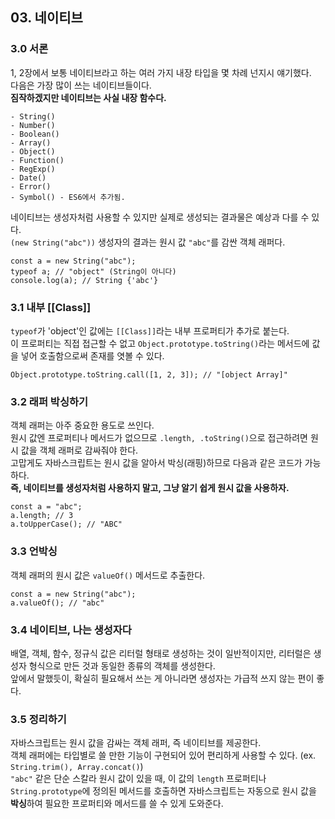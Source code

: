 ## 03. 네이티브

### 3.0 서론

1, 2장에서 보통 네이티브라고 하는 여러 가지 내장 타입을 몇 차례 넌지시 얘기했다.<br>
다음은 가장 많이 쓰는 네이티브들이다.<br>
**짐작하겠지만 네이티브는 사실 내장 함수다.**
```
- String()
- Number()
- Boolean()
- Array()
- Object()
- Function()
- RegExp()
- Date()
- Error()
- Symbol() - ES6에서 추가됨.
```

네이티브는 생성자처럼 사용할 수 있지만 실제로 생성되는 결과물은 예상과 다를 수 있다.<br>
`(new String("abc"))` 생성자의 결과는 원시 값 `"abc"`를 감싼 객체 래퍼다.
```
const a = new String("abc");
typeof a; // "object" (String이 아니다)
console.log(a); // String {'abc'}
```

### 3.1 내부 [[Class]]

`typeof`가 'object'인 값에는 `[[Class]]`라는 내부 프로퍼티가 추가로 붙는다.<br>
이 프로퍼티는 직접 접근할 수 없고 `Object.prototype.toString()`라는 메서드에 값을 넣어 호출함으로써 존재를 엿볼 수 있다.
```
Object.prototype.toString.call([1, 2, 3]); // "[object Array]"
```

### 3.2 래퍼 박싱하기

객체 래퍼는 아주 중요한 용도로 쓰인다.<br>
원시 값엔 프로퍼티나 메서드가 없으므로 `.length, .toString()`으로 접근하려면 원시 값을 객체 래퍼로 감싸줘야 한다.<br>
고맙게도 자바스크립트는 원시 값을 알아서 박싱(래핑)하므로 다음과 같은 코드가 가능하다.<br>
**즉, 네이티브를 생성자처럼 사용하지 말고, 그냥 알기 쉽게 원시 값을 사용하자.**
```
const a = "abc";
a.length; // 3
a.toUpperCase(); // "ABC"
```

### 3.3 언박싱

객체 래퍼의 원시 값은 `valueOf()` 메서드로 추출한다.
```
const a = new String("abc");
a.valueOf(); // "abc"
```

### 3.4 네이티브, 나는 생성자다

배열, 객체, 함수, 정규식 값은 리터럴 형태로 생성하는 것이 일반적이지만, 리터럴은 생성자 형식으로 만든 것과 동일한 종류의 객체를 생성한다.<br>
앞에서 말했듯이, 확실히 필요해서 쓰는 게 아니라면 생성자는 가급적 쓰지 않는 편이 좋다.

### 3.5 정리하기

자바스크립트는 원시 값을 감싸는 객체 래퍼, 즉 네이티브를 제공한다.<br>
객체 래퍼에는 타입별로 쓸 만한 기능이 구현되어 있어 편리하게 사용할 수 있다. (ex. `String.trim(), Array.concat()`)<br>
`"abc"` 같은 단순 스칼라 원시 값이 있을 때, 이 값의 `length` 프로퍼티나 `String.prototype`에 정의된 메서드를 호출하면 자바스크립트는 자동으로 원시 값을 **박싱**하여 필요한 프로퍼티와 메서드를 쓸 수 있게 도와준다.

